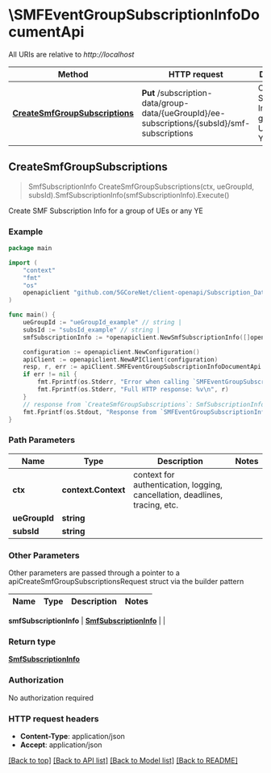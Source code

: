 # \SMFEventGroupSubscriptionInfoDocumentApi

All URIs are relative to *http://localhost*

Method | HTTP request | Description
------------- | ------------- | -------------
[**CreateSmfGroupSubscriptions**](SMFEventGroupSubscriptionInfoDocumentApi.md#CreateSmfGroupSubscriptions) | **Put** /subscription-data/group-data/{ueGroupId}/ee-subscriptions/{subsId}/smf-subscriptions | Create SMF Subscription Info for a group of UEs or any YE



## CreateSmfGroupSubscriptions

> SmfSubscriptionInfo CreateSmfGroupSubscriptions(ctx, ueGroupId, subsId).SmfSubscriptionInfo(smfSubscriptionInfo).Execute()

Create SMF Subscription Info for a group of UEs or any YE

### Example

```go
package main

import (
    "context"
    "fmt"
    "os"
    openapiclient "github.com/5GCoreNet/client-openapi/Subscription_Data"
)

func main() {
    ueGroupId := "ueGroupId_example" // string | 
    subsId := "subsId_example" // string | 
    smfSubscriptionInfo := *openapiclient.NewSmfSubscriptionInfo([]openapiclient.SmfSubscriptionItem{*openapiclient.NewSmfSubscriptionItem("SmfInstanceId_example", "SubscriptionId_example")}) // SmfSubscriptionInfo | 

    configuration := openapiclient.NewConfiguration()
    apiClient := openapiclient.NewAPIClient(configuration)
    resp, r, err := apiClient.SMFEventGroupSubscriptionInfoDocumentApi.CreateSmfGroupSubscriptions(context.Background(), ueGroupId, subsId).SmfSubscriptionInfo(smfSubscriptionInfo).Execute()
    if err != nil {
        fmt.Fprintf(os.Stderr, "Error when calling `SMFEventGroupSubscriptionInfoDocumentApi.CreateSmfGroupSubscriptions``: %v\n", err)
        fmt.Fprintf(os.Stderr, "Full HTTP response: %v\n", r)
    }
    // response from `CreateSmfGroupSubscriptions`: SmfSubscriptionInfo
    fmt.Fprintf(os.Stdout, "Response from `SMFEventGroupSubscriptionInfoDocumentApi.CreateSmfGroupSubscriptions`: %v\n", resp)
}
```

### Path Parameters


Name | Type | Description  | Notes
------------- | ------------- | ------------- | -------------
**ctx** | **context.Context** | context for authentication, logging, cancellation, deadlines, tracing, etc.
**ueGroupId** | **string** |  | 
**subsId** | **string** |  | 

### Other Parameters

Other parameters are passed through a pointer to a apiCreateSmfGroupSubscriptionsRequest struct via the builder pattern


Name | Type | Description  | Notes
------------- | ------------- | ------------- | -------------


 **smfSubscriptionInfo** | [**SmfSubscriptionInfo**](SmfSubscriptionInfo.md) |  | 

### Return type

[**SmfSubscriptionInfo**](SmfSubscriptionInfo.md)

### Authorization

No authorization required

### HTTP request headers

- **Content-Type**: application/json
- **Accept**: application/json

[[Back to top]](#) [[Back to API list]](../README.md#documentation-for-api-endpoints)
[[Back to Model list]](../README.md#documentation-for-models)
[[Back to README]](../README.md)

